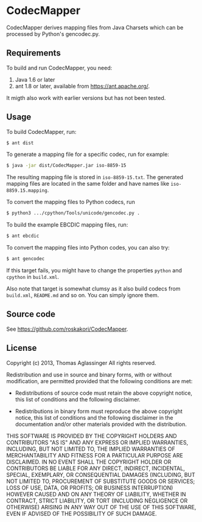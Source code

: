 CodecMapper
===========

CodecMapper derives mapping files from Java Charsets which can be processed
by Python's gencodec.py.


Requirements
------------

To build and run CodecMapper, you need:

  1. Java 1.6 or later
  2. ant 1.8 or later, available from https://ant.apache.org/.

It migth also work with earlier versions but has not been tested.
  

Usage
-----

To build CodecMapper, run:

```sh
$ ant dist
```

To generate a mapping file for a specific codec, run for example:

```sh
$ java -jar dist/CodecMapper.jar iso-8859-15
```

The resulting mapping file is stored in `iso-8859-15.txt`. The generated mapping files
are located in the same folder and have names like
`iso-8859.15.mapping`.

To convert the mapping files to Python codecs, run

```sh
$ python3 .../cpython/Tools/unicode/gencodec.py .
```

To build the example EBCDIC mapping files, run:

```sh
$ ant ebcdic
```

To convert the mapping files into Python codes, you can also try:

```sh
$ ant gencodec
```

If this target fails, you might have to change the properties `python` and
`cpython` in `build.xml`.

Also note that target is somewhat clumsy as it also build codecs from
`build.xml`, `README.md` and so on. You can simply ignore them.


Source code
-----------

See https://github.com/roskakori/CodecMapper.


License
-------

Copyright (c) 2013, Thomas Aglassinger
All rights reserved.

Redistribution and use in source and binary forms, with or without
modification, are permitted provided that the following conditions are met:

* Redistributions of source code must retain the above copyright notice,
  this list of conditions and the following disclaimer.

* Redistributions in binary form must reproduce the above copyright notice,
  this list of conditions and the following disclaimer in the documentation
  and/or other materials provided with the distribution.

THIS SOFTWARE IS PROVIDED BY THE COPYRIGHT HOLDERS AND CONTRIBUTORS "AS IS"
AND ANY EXPRESS OR IMPLIED WARRANTIES, INCLUDING, BUT NOT LIMITED TO, THE
IMPLIED WARRANTIES OF MERCHANTABILITY AND FITNESS FOR A PARTICULAR PURPOSE
ARE DISCLAIMED. IN NO EVENT SHALL THE COPYRIGHT HOLDER OR CONTRIBUTORS BE
LIABLE FOR ANY DIRECT, INDIRECT, INCIDENTAL, SPECIAL, EXEMPLARY, OR
CONSEQUENTIAL DAMAGES (INCLUDING, BUT NOT LIMITED TO, PROCUREMENT OF
SUBSTITUTE GOODS OR SERVICES; LOSS OF USE, DATA, OR PROFITS; OR BUSINESS
INTERRUPTION) HOWEVER CAUSED AND ON ANY THEORY OF LIABILITY, WHETHER IN
CONTRACT, STRICT LIABILITY, OR TORT (INCLUDING NEGLIGENCE OR OTHERWISE)
ARISING IN ANY WAY OUT OF THE USE OF THIS SOFTWARE, EVEN IF ADVISED OF THE
POSSIBILITY OF SUCH DAMAGE.
